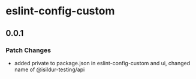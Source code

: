 # eslint-config-custom

## 0.0.1

### Patch Changes

- added private to package.json in eslint-config-custom and ui, changed name of @isildur-testing/api
